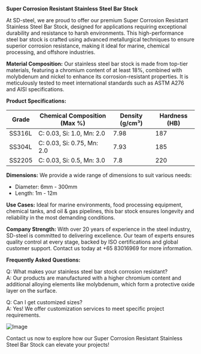 **Super Corrosion Resistant Stainless Steel Bar Stock**

At SD-steel, we are proud to offer our premium Super Corrosion Resistant Stainless Steel Bar Stock, designed for applications requiring exceptional durability and resistance to harsh environments. This high-performance steel bar stock is crafted using advanced metallurgical techniques to ensure superior corrosion resistance, making it ideal for marine, chemical processing, and offshore industries.

**Material Composition:**
Our stainless steel bar stock is made from top-tier materials, featuring a chromium content of at least 18%, combined with molybdenum and nickel to enhance its corrosion-resistant properties. It is meticulously tested to meet international standards such as ASTM A276 and AISI specifications.

**Product Specifications:**

| **Grade**       | **Chemical Composition (Max %)** | **Density (g/cm³)** | **Hardness (HB)** |
|------------------|----------------------------------|---------------------|--------------------|
| SS316L          | C: 0.03, Si: 1.0, Mn: 2.0        | 7.98                | 187                |
| SS304L          | C: 0.03, Si: 0.75, Mn: 2.0       | 7.93                | 185                |
| SS2205          | C: 0.03, Si: 0.5, Mn: 3.0        | 7.8                 | 220                |

**Dimensions:**
We provide a wide range of dimensions to suit various needs:
- Diameter: 6mm - 300mm
- Length: 1m - 12m

**Use Cases:**
Ideal for marine environments, food processing equipment, chemical tanks, and oil & gas pipelines, this bar stock ensures longevity and reliability in the most demanding conditions.

**Company Strength:**
With over 20 years of experience in the steel industry, SD-steel is committed to delivering excellence. Our team of experts ensures quality control at every stage, backed by ISO certifications and global customer support. Contact us today at +65 83016969 for more information.

**Frequently Asked Questions:**

Q: What makes your stainless steel bar stock corrosion resistant?  
A: Our products are manufactured with a higher chromium content and additional alloying elements like molybdenum, which form a protective oxide layer on the surface.

Q: Can I get customized sizes?  
A: Yes! We offer customization services to meet specific project requirements.

![Image](https://github.com/user-attachments/assets/2567258e-e124-4816-932d-1809bd27ef0b)

Contact us now to explore how our Super Corrosion Resistant Stainless Steel Bar Stock can elevate your projects!